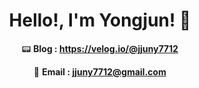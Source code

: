 
<div align=center>

# Hello!, I'm Yongjun! 👋

  <!-- 🗂 **Portfolio : https://bit.ly/3PjO6iw** -->
  :pager: **Blog : https://velog.io/@jjuny7712**
  
  📧 **Email : jjuny7712@gmail.com**

</div>
